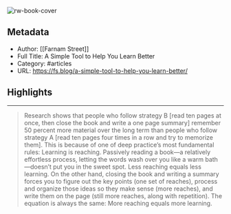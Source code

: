 ![rw-book-cover](https://149664534.v2.pressablecdn.com/wp-content/uploads/2021/06/fsblog-logo@2x.png)

## Metadata
- Author: [[Farnam Street]]
- Full Title: A Simple Tool to Help You Learn Better
- Category: #articles
- URL: https://fs.blog/a-simple-tool-to-help-you-learn-better/

## Highlights
***

> Research shows that people who follow strategy B [read ten pages at once, then close the book and write a one page summary] remember 50 percent more material over the long term than people who follow strategy A [read ten pages four times in a row and try to memorize them]. This is because of one of deep practice’s most fundamental rules: Learning is reaching. Passively reading a book—a relatively effortless process, letting the words wash over you like a warm bath—doesn’t put you in the sweet spot. Less reaching equals less learning. On the other hand, closing the book and writing a summary forces you to figure out the key points (one set of reaches), process and organize those ideas so they make sense (more reaches), and write them on the page (still more reaches, along with repetition). The equation is always the same: More reaching equals more learning.

